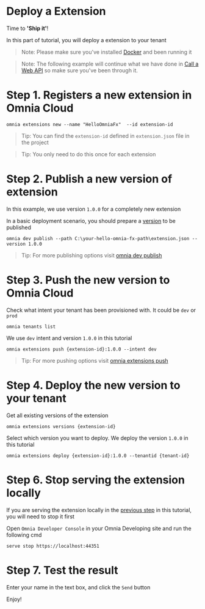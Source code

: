 # Deploy a Extension

Time to **'Ship it'**!

In this part of tutorial, you will deploy a extension to your tenant

>Note: Please make sure you've installed [Docker](https://github.com/preciofishbone/OmniaFx/tree/master/docs/tutorials/getting-started#docker) and been running it

>Note: The following example will continue what we have done in [Call a Web API](../call-web-api) so make sure you've been through it.

# Step 1. Registers a new extension in Omnia Cloud

```
omnia extensions new --name "HelloOmniaFx"  --id extension-id
```

>Tip: You can find the `extension-id` defined in `extension.json` file in the project

>Tip: You only need to do this once for each extension

# Step 2. Publish a new version of extension

In this example, we use version `1.0.0` for a completely new extension

In a basic deployment scenario, you should prepare a [version](../../../cli#versioning-reference) to be published


```
omnia dev publish --path C:\your-hello-omnia-fx-path\extension.json --version 1.0.0
```

>Tip: For more publishing options visit [omnia dev publish](../../../cli#omnia-dev-publish)

# Step 3. Push the new version to Omnia Cloud

Check what intent your tenant has been provisioned with. It could be `dev` or `prod`

```
omnia tenants list
```

We use `dev` intent and version `1.0.0` in this tutorial

```
omnia extensions push {extension-id}:1.0.0 --intent dev
```

>Tip: For more pushing options visit [omnia extensions push](../../../cli#omnia-extensions-push)

# Step 4. Deploy the new version to your tenant

Get all existing versions of the extension

```
omnia extensions versions {extension-id}
```

Select which version you want to deploy. We deploy the version `1.0.0` in this tutorial

```
omnia extensions deploy {extension-id}:1.0.0 --tenantid {tenant-id}
```

# Step 6. Stop serving the extension locally

If you are serving the extension locally in the [previous step](../create-extension#step-5-serve-the-extension-locally) in this tutorial, you will need to stop it first 

Open `Omnia Developer Console` in your Omnia Developing site and run the following cmd

```
serve stop https://localhost:44351
```

# Step 7. Test the result

Enter your name in the text box, and click the `Send` button

Enjoy!
